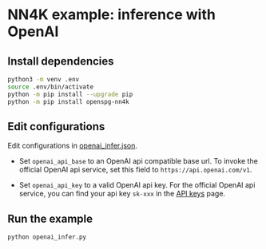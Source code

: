 # NN4K example: inference with OpenAI

## Install dependencies

```bash
python3 -m venv .env
source .env/bin/activate
python -m pip install --upgrade pip
python -m pip install openspg-nn4k
```

## Edit configurations

Edit configurations in [openai_infer.json](./openai_infer.json).

* Set ``openai_api_base`` to an OpenAI api compatible base url.
  To invoke the official OpenAI api service, set this field to
  ``https://api.openai.com/v1``.

* Set ``openai_api_key`` to a valid OpenAI api key.
  For the official OpenAI api service, you can find your api key
  ``sk-xxx`` in the [API keys](https://platform.openai.com/api-keys) page.

## Run the example

```bash
python openai_infer.py
```

